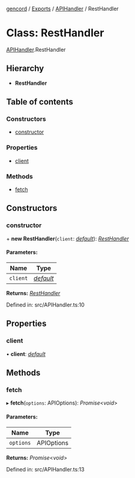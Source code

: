 [gencord](../README.md) / [Exports](../modules.md) / [APIHandler](../modules/apihandler.md) / RestHandler

# Class: RestHandler

[APIHandler](../modules/apihandler.md).RestHandler

## Hierarchy

* **RestHandler**

## Table of contents

### Constructors

- [constructor](apihandler.resthandler.md#constructor)

### Properties

- [client](apihandler.resthandler.md#client)

### Methods

- [fetch](apihandler.resthandler.md#fetch)

## Constructors

### constructor

\+ **new RestHandler**(`client`: [*default*](client.default.md)): [*RestHandler*](apihandler.resthandler.md)

#### Parameters:

Name | Type |
------ | ------ |
`client` | [*default*](client.default.md) |

**Returns:** [*RestHandler*](apihandler.resthandler.md)

Defined in: src/APIHandler.ts:10

## Properties

### client

• **client**: [*default*](client.default.md)

## Methods

### fetch

▸ **fetch**(`options`: APIOptions): *Promise*<*void*\>

#### Parameters:

Name | Type |
------ | ------ |
`options` | APIOptions |

**Returns:** *Promise*<*void*\>

Defined in: src/APIHandler.ts:13
